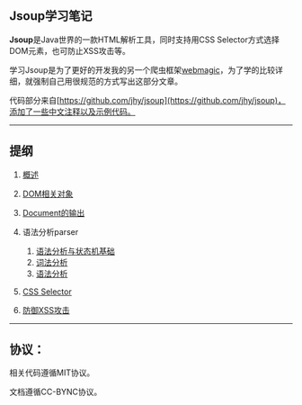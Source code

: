 Jsoup学习笔记 
------
**Jsoup**是Java世界的一款HTML解析工具，同时支持用CSS Selector方式选择DOM元素，也可防止XSS攻击等。

学习Jsoup是为了更好的开发我的另一个爬虫框架[webmagic](https://githu.com/code4craft/webmaigc)，为了学的比较详细，就强制自己用很规范的方式写出这部分文章。

代码部分来自[https://github.com/jhy/jsoup](https://github.com/jhy/jsoup)，添加了一些中文注释以及示例代码。

---------------

## 提纲

1. [概述](https://github.com/code4craft/jsoup-learning/blob/master/blogs/jsoup1.md)

2. [DOM相关对象](https://github.com/code4craft/jsoup-learning/blob/master/blogs/jsoup2.md)

3. [Document的输出](https://github.com/code4craft/jsoup-learning/blob/master/blogs/jsoup3.md)

4. 语法分析parser

	1. [语法分析与状态机基础](https://github.com/code4craft/jsoup-learning/blob/master/blogs/jsoup4.md)
	2. [词法分析](https://github.com/code4craft/jsoup-learning/blob/master/blogs/jsoup5.md)
	3. [语法分析](https://github.com/code4craft/jsoup-learning/blob/master/blogs/jsoup6.md)

5. [CSS Selector](https://github.com/code4craft/jsoup-learning/blob/master/blogs/jsoup7.md)

6. [防御XSS攻击](https://github.com/code4craft/jsoup-learning/blob/master/blogs/jsoup8.md)

-------

## 协议：

相关代码遵循MIT协议。

文档遵循CC-BYNC协议。